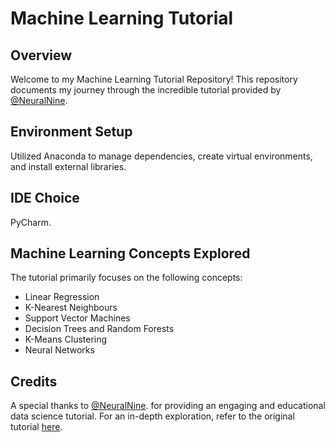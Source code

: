 # Machine Learning Tutorial

## Overview

Welcome to my Machine Learning Tutorial Repository! This repository documents my journey through the incredible tutorial provided by [@NeuralNine](https://github.com/NeuralNine).

## Environment Setup

Utilized Anaconda to manage dependencies, create virtual environments, and install external libraries.

## IDE Choice

PyCharm.

## Machine Learning Concepts Explored

The tutorial primarily focuses on the following concepts:

- Linear Regression
- K-Nearest Neighbours
- Support Vector Machines
- Decision Trees and Random Forests
- K-Means Clustering
- Neural Networks

## Credits

A special thanks to [@NeuralNine](https://github.com/NeuralNine). for providing an engaging and educational data science tutorial. For an in-depth exploration, refer to the original tutorial [here](https://youtube.com/playlist?list=PL7yh-TELLS1EZGz1-VDltwdwZvPV-jliQ&si=YlZyahpTXPmJFiG4).
